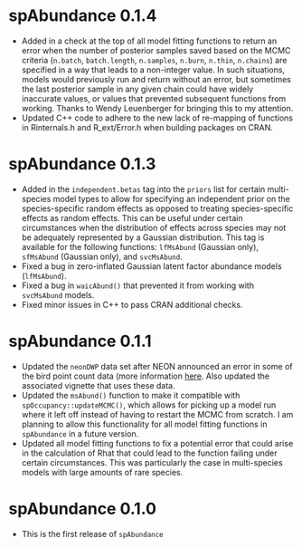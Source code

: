 # spAbundance 0.1.4

+ Added in a check at the top of all model fitting functions to return an error when the number of posterior samples saved based on the MCMC criteria (`n.batch`, `batch.length`, `n.samples`, `n.burn`, `n.thin`, `n.chains`) are specified in a way that leads to a non-integer value. In such situations, models would previously run and return without an error, but sometimes the last posterior sample in any given chain could have widely inaccurate values, or values that prevented subsequent functions from working. Thanks to Wendy Leuenberger for bringing this to my attention. 
+ Updated C++ code to adhere to the new lack of re-mapping of functions in Rinternals.h and R_ext/Error.h when building packages on CRAN. 


# spAbundance 0.1.3

+ Added in the `independent.betas` tag into the `priors` list for certain multi-species model types to allow for specifying an independent prior on the species-specific random effects as opposed to treating species-specific effects as random effects. This can be useful under certain circumstances when the distribution of effects across species may not be adequately represented by a Gaussian distribution. This tag is available for the following functions: `lfMsAbund` (Gaussian only), `sfMsAbund` (Gaussian only), and `svcMsAbund`.
+ Fixed a bug in zero-inflated Gaussian latent factor abundance models (`lfMsAbund`). 
+ Fixed a bug in `waicAbund()` that prevented it from working with `svcMsAbund` models.
+ Fixed minor issues in C++ to pass CRAN additional checks.

# spAbundance 0.1.1

+ Updated the `neonDWP` data set after NEON announced an error in some of the bird point count data (more information [here](https://www.neonscience.org/impact/observatory-blog/bird-point-ids-within-grids-were-transposed-resulting-inaccurate-point). Also updated the associated vignette that uses these data.
+ Updated the `msAbund()` function to make it compatible with `spOccupancy::updateMCMC()`, which allows for picking up a model run where it left off instead of having to restart the MCMC from scratch. I am planning to allow this functionality for all model fitting functions in `spAbundance` in a future version.
+ Updated all model fitting functions to fix a potential error that could arise in the calculation of Rhat that could lead to the function failing under certain circumstances. This was particularly the case in multi-species models with large amounts of rare species. 

# spAbundance 0.1.0

+ This is the first release of `spAbundance`
